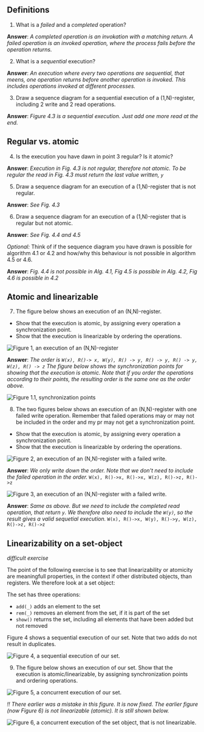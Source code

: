 ## Definitions

1. What is a *failed* and a *completed* operation?

__Answer__: *A completed operation is an invokation with a matching return. A failed operation is an invoked operation, where the process fails before the operation returns.*

2. What is a *sequential* execution?

__Answer__: *An execution where every two operations are sequential, that meens, one operation returns before another operation is invoked. This includes operations invoked at different processes.*

3. Draw a sequence diagram for a sequential execution of a (1,N)-register, 
including 2 write and 2 read operations.

__Answer__: *Figure 4.3 is a sequential execution. Just add one more read at the end.*

## Regular  vs. atomic

4. Is the execution you have dawn in point 3 regular? Is it atomic?

__Answer__: *Execution in Fig. 4.3 is not regular, therefore not atomic. 
To be regular the read in Fig. 4.3 must return the last value written, `y`*

5. Draw a sequence diagram for an execution of a (1,N)-register 
that is not regular.

__Answer__: *See Fig. 4.3*

6. Draw a sequence diagram for an execution of a (1,N)-register 
that is regular but not atomic.

__Answer__: *See Fig. 4.4 and 4.5*

*Optional:* Think of if the sequence diagram you have drawn is possible for algorithm 4.1 or 4.2 and 
how/why this behaviour is not possible in algorithm 4.5 or 4.6.

__Answer__: *Fig. 4.4 is not possible in Alg. 4.1, Fig 4.5 is possible in Alg. 4.2, Fig 4.6 is possible in 4.2*

## Atomic and linearizable

7. The figure below shows an execution of an (N,N)-register.
  * Show that the execution is atomic, by assigning every operation a synchronization point.
  * Show that the execution is linearizable by ordering the operations.

![Figure 1, an execution of an (N,N)-register](fig/CH4-fig1.jpg?raw=true)

__Answer__: *The order is `W(x), R()-> x, W(y), R() -> y, R() -> y, R() -> y, W(z), R() -> z`
The figure below shows the synchronization points for showing that the execution is atomic. Note that if you order the operations according to their points, the resulting order is the same one as the order above.*

![Figure 1.1, synchronization points](fig/CH4-Ex-Answer.png?raw=true)

8. The two figures below shows an execution of an (N,N)-register with one failed write operation. 
  Remember that failed operations may or may not be included in the order and my pr may not get a synchronization point.
  * Show that the execution is atomic, by assigning every operation a synchronization point.
  * Show that the execution is linearizable by ordering the operations.
  
 ![Figure 2, an execution of an (N,N)-register with a failed write.](fig/CH4-fig2.jpg?raw=true)
 
__Answer__: *We only write down the order. Note that we don't need to include the failed operation in the order.*
`W(x), R()->x, R()->x, W(z), R()->z, R()->z`
 
 ![Figure 3, an execution of an (N,N)-register with a failed write.](fig/CH4-fig3.jpg?raw=true)

__Answer__: *Same as above. But we need to include the completed read operation, that return `y`. We therefore also need to include the `W(y)`, so the result gives a valid sequetial execution.*
`W(x), R()->x, W(y), R()->y, W(z), R()->z, R()->z`

## Linearizability on a set-object
*difficult exercise*

The point of the following exercise is to see that linearizability or atomicity are meaningfull properties, 
in the context if other distributed objects, than registers.
We therefore look at a set object:

The set has three operations:
 * `add(_)` adds an element to the set
 * `rem(_)` removes an element from the set, if it is part of the set
 * `show()` returns the set, including all elements that have been added but not removed
 
Figure 4 shows a sequential execution of our set. Note that two adds do not result in duplicates.
 
 ![Figure 4, a sequential execution of our set.](fig/CH4-fig4.jpg?raw=true)
 
 
9. The figure below shows an execution of our set. Show that the execution is atomic/linearizable, by assigning synchronization points and ordering operations.

![Figure 5, a concurrent execution of our set.](fig/CH4-fig5b.jpg?raw=true)


*!! There earlier was a mistake in this figure. It is now fixed. The earlier figure (now Figure 6) is not linearizable (atomic). It is still shown below.*

![Figure 6, a concurrent execution of the set object, that is not linearizable.](fig/CH4-fig5.jpg?raw=true)
